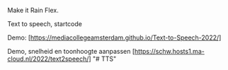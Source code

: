 Make it Rain Flex.

Text to speech, startcode

Demo: [https://mediacollegeamsterdam.github.io/Text-to-Speech-2022/]



Demo, snelheid en toonhoogte aanpassen [https://schw.hosts1.ma-cloud.nl/2022/text2speech/]
"# TTS" 

